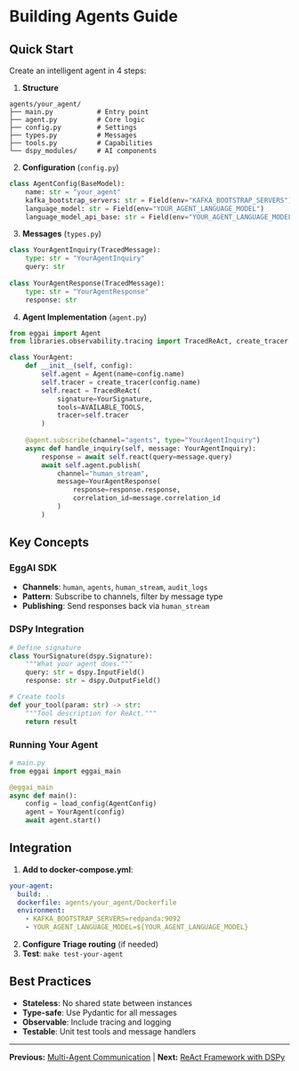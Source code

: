 # Building Agents Guide

## Quick Start

Create an intelligent agent in 4 steps:

1. **Structure**
```
agents/your_agent/
├── main.py           # Entry point
├── agent.py          # Core logic
├── config.py         # Settings
├── types.py          # Messages
├── tools.py          # Capabilities
└── dspy_modules/     # AI components
```

2. **Configuration** (`config.py`)
```python
class AgentConfig(BaseModel):
    name: str = "your_agent"
    kafka_bootstrap_servers: str = Field(env="KAFKA_BOOTSTRAP_SERVERS")
    language_model: str = Field(env="YOUR_AGENT_LANGUAGE_MODEL")
    language_model_api_base: str = Field(env="YOUR_AGENT_LANGUAGE_MODEL_API_BASE")
```

3. **Messages** (`types.py`)
```python
class YourAgentInquiry(TracedMessage):
    type: str = "YourAgentInquiry"
    query: str
    
class YourAgentResponse(TracedMessage):
    type: str = "YourAgentResponse"
    response: str
```

4. **Agent Implementation** (`agent.py`)
```python
from eggai import Agent
from libraries.observability.tracing import TracedReAct, create_tracer

class YourAgent:
    def __init__(self, config):
        self.agent = Agent(name=config.name)
        self.tracer = create_tracer(config.name)
        self.react = TracedReAct(
            signature=YourSignature,
            tools=AVAILABLE_TOOLS,
            tracer=self.tracer
        )
        
    @agent.subscribe(channel="agents", type="YourAgentInquiry")
    async def handle_inquiry(self, message: YourAgentInquiry):
        response = await self.react(query=message.query)
        await self.agent.publish(
            channel="human_stream",
            message=YourAgentResponse(
                response=response.response,
                correlation_id=message.correlation_id
            )
        )
```

## Key Concepts

### EggAI SDK
- **Channels**: `human`, `agents`, `human_stream`, `audit_logs`
- **Pattern**: Subscribe to channels, filter by message type
- **Publishing**: Send responses back via `human_stream`

### DSPy Integration
```python
# Define signature
class YourSignature(dspy.Signature):
    """What your agent does."""
    query: str = dspy.InputField()
    response: str = dspy.OutputField()

# Create tools
def your_tool(param: str) -> str:
    """Tool description for ReAct."""
    return result
```

### Running Your Agent
```python
# main.py
from eggai import eggai_main

@eggai_main
async def main():
    config = load_config(AgentConfig)
    agent = YourAgent(config)
    await agent.start()
```

## Integration

1. **Add to docker-compose.yml**:
```yaml
your-agent:
  build: .
  dockerfile: agents/your_agent/Dockerfile
  environment:
    - KAFKA_BOOTSTRAP_SERVERS=redpanda:9092
    - YOUR_AGENT_LANGUAGE_MODEL=${YOUR_AGENT_LANGUAGE_MODEL}
```

2. **Configure Triage routing** (if needed)
3. **Test**: `make test-your-agent`

## Best Practices

- **Stateless**: No shared state between instances
- **Type-safe**: Use Pydantic for all messages
- **Observable**: Include tracing and logging
- **Testable**: Unit test tools and message handlers

---

**Previous:** [Multi-Agent Communication](multi-agent-communication.md) | **Next:** [ReAct Framework with DSPy](react-framework-dspy.md)